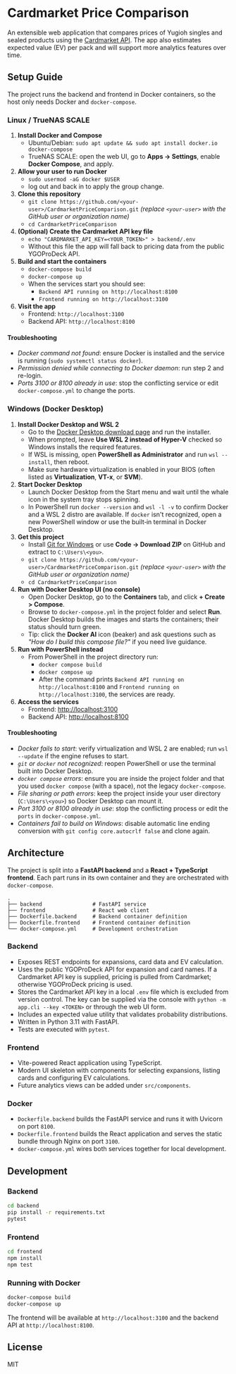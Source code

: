 # Cardmarket Price Comparison

An extensible web application that compares prices of Yugioh singles and sealed products using the [Cardmarket API](https://api.cardmarket.com/). The app also estimates expected value (EV) per pack and will support more analytics features over time.

## Setup Guide

The project runs the backend and frontend in Docker containers, so the host only needs Docker and `docker-compose`.

### Linux / TrueNAS SCALE

1. **Install Docker and Compose**
   - Ubuntu/Debian: `sudo apt update && sudo apt install docker.io docker-compose`
   - TrueNAS SCALE: open the web UI, go to **Apps → Settings**, enable **Docker Compose**, and apply.
2. **Allow your user to run Docker**
   - `sudo usermod -aG docker $USER`
   - log out and back in to apply the group change.
3. **Clone this repository**
   - `git clone https://github.com/<your-user>/CardmarketPriceComparison.git` *(replace `<your-user>` with the GitHub user or organization name)*
   - `cd CardmarketPriceComparison`
4. **(Optional) Create the Cardmarket API key file**
   - `echo "CARDMARKET_API_KEY=<YOUR_TOKEN>" > backend/.env`
   - Without this file the app will fall back to pricing data from the public YGOProDeck API.
5. **Build and start the containers**
   - `docker-compose build`
   - `docker-compose up`
   - When the services start you should see:
     - `Backend API running on http://localhost:8100`
     - `Frontend running on http://localhost:3100`
6. **Visit the app**
   - Frontend: `http://localhost:3100`
   - Backend API: `http://localhost:8100`

#### Troubleshooting
- *Docker command not found*: ensure Docker is installed and the service is running (`sudo systemctl status docker`).
- *Permission denied while connecting to Docker daemon*: run step 2 and re-login.
- *Ports 3100 or 8100 already in use*: stop the conflicting service or edit `docker-compose.yml` to change the ports.

### Windows (Docker Desktop)

1. **Install Docker Desktop and WSL 2**
   - Go to the [Docker Desktop download page](https://www.docker.com/products/docker-desktop) and run the installer.
   - When prompted, leave **Use WSL 2 instead of Hyper-V** checked so Windows installs the required features.
   - If WSL is missing, open **PowerShell as Administrator** and run `wsl --install`, then reboot.
   - Make sure hardware virtualization is enabled in your BIOS (often listed as **Virtualization**, **VT-x**, or **SVM**).
2. **Start Docker Desktop**
   - Launch Docker Desktop from the Start menu and wait until the whale icon in the system tray stops spinning.
   - In PowerShell run `docker --version` and `wsl -l -v` to confirm Docker and a WSL 2 distro are available. If `docker` isn't recognized, open a new PowerShell window or use the built‑in terminal in Docker Desktop.
3. **Get this project**
   - Install [Git for Windows](https://git-scm.com/download/win) or use **Code → Download ZIP** on GitHub and extract to `C:\Users\<you>`.
   - `git clone https://github.com/<your-user>/CardmarketPriceComparison.git` *(replace `<your-user>` with the GitHub user or organization name)*
   - `cd CardmarketPriceComparison`
4. **Run with Docker Desktop UI (no console)**
   - Open Docker Desktop, go to the **Containers** tab, and click **+ Create > Compose**.
   - Browse to `docker-compose.yml` in the project folder and select **Run**. Docker Desktop builds the images and starts the containers; their status should turn green.
   - Tip: click the **Docker AI** icon (beaker) and ask questions such as *"How do I build this compose file?"* if you need live guidance.
5. **Run with PowerShell instead**
   - From PowerShell in the project directory run:
     - `docker compose build`
     - `docker compose up`
     - After the command prints `Backend API running on http://localhost:8100` and
       `Frontend running on http://localhost:3100`, the services are ready.
6. **Access the services**
   - Frontend: <http://localhost:3100>
   - Backend API: <http://localhost:8100>

#### Troubleshooting
- *Docker fails to start*: verify virtualization and WSL 2 are enabled; run `wsl --update` if the engine refuses to start.
- *`git` or `docker` not recognized*: reopen PowerShell or use the terminal built into Docker Desktop.
- *`docker compose` errors*: ensure you are inside the project folder and that you used `docker compose` (with a space), not the legacy `docker-compose`.
- *File sharing or path errors*: keep the project inside your user directory (`C:\Users\<you>`) so Docker Desktop can mount it.
- *Port 3100 or 8100 already in use*: stop the conflicting process or edit the `ports` in `docker-compose.yml`.
- *Containers fail to build on Windows*: disable automatic line ending conversion with `git config core.autocrlf false` and clone again.


## Architecture

The project is split into a **FastAPI backend** and a **React + TypeScript frontend**. Each part runs in its own container and they are orchestrated with `docker-compose`.

```
.
├── backend                # FastAPI service
├── frontend               # React web client
├── Dockerfile.backend     # Backend container definition
├── Dockerfile.frontend    # Frontend container definition
└── docker-compose.yml     # Development orchestration
```

### Backend
- Exposes REST endpoints for expansions, card data and EV calculation.
- Uses the public YGOProDeck API for expansion and card names. If a
  Cardmarket API key is supplied, pricing is pulled from Cardmarket;
  otherwise YGOProDeck pricing is used.
- Stores the Cardmarket API key in a local `.env` file which is excluded from
  version control. The key can be supplied via the console with
  `python -m app.cli --key <TOKEN>` or through the web UI form.
- Includes an expected value utility that validates probability distributions.
- Written in Python 3.11 with FastAPI.
- Tests are executed with `pytest`.

### Frontend
- Vite-powered React application using TypeScript.
- Modern UI skeleton with components for selecting expansions, listing cards and configuring EV calculations.
- Future analytics views can be added under `src/components`.

### Docker
- `Dockerfile.backend` builds the FastAPI service and runs it with Uvicorn on port `8100`.
- `Dockerfile.frontend` builds the React application and serves the static bundle through Nginx on port `3100`.
- `docker-compose.yml` wires both services together for local development.

## Development

### Backend
```bash
cd backend
pip install -r requirements.txt
pytest
```

### Frontend
```bash
cd frontend
npm install
npm test
```

### Running with Docker
```bash
docker-compose build
docker-compose up
```

The frontend will be available at `http://localhost:3100` and the backend API at `http://localhost:8100`.

## License

MIT
